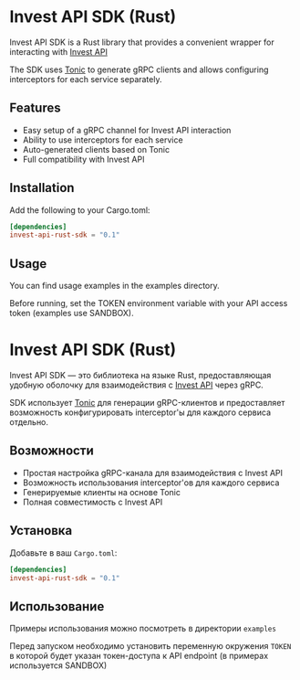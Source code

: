 # Invest API SDK (Rust)
Invest API SDK is a Rust library that provides a convenient wrapper for interacting with [Invest API](https://russianinvestments.github.io/investAPI/)

The SDK uses [Tonic](https://github.com/hyperium/tonic) to generate gRPC clients and allows configuring interceptors for each service separately.

## Features

- Easy setup of a gRPC channel for Invest API interaction
- Ability to use interceptors for each service
- Auto-generated clients based on Tonic
- Full compatibility with Invest API

## Installation

Add the following to your Cargo.toml:

```toml
[dependencies]
invest-api-rust-sdk = "0.1"

```

## Usage

You can find usage examples in the examples directory.

Before running, set the TOKEN environment variable with your API access token (examples use SANDBOX).


# Invest API SDK (Rust)

Invest API SDK — это библиотека на языке Rust, предоставляющая удобную оболочку для взаимодействия с [Invest API](https://russianinvestments.github.io/investAPI/) через gRPC.

SDK использует [Tonic](https://github.com/hyperium/tonic) для генерации gRPC-клиентов и предоставляет возможность конфигурировать interceptor'ы для каждого сервиса отдельно.

## Возможности

- Простая настройка gRPC-канала для взаимодействия с Invest API
- Возможность использования interceptor'ов для каждого сервиса
- Генерируемые клиенты на основе Tonic
- Полная совместимость с Invest API

## Установка

Добавьте в ваш `Cargo.toml`:

```toml
[dependencies]
invest-api-rust-sdk = "0.1"
```

## Использование

Примеры использования можно посмотреть в директории `examples`

Перед запуском необходимо установить переменную окружения `TOKEN` в которой будет указан токен-доступа к API endpoint (в примерах используется SANDBOX)



